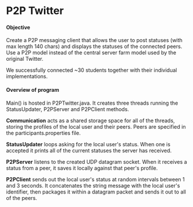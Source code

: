 # P2P Twitter 

#### Objective
Create a P2P messaging client that allows the user to 
post statuses (with max length 140 chars) and displays
the statuses of the connected peers. Use a P2P model 
instead of the central server farm model used by the 
original Twitter. 

We successfully connected ~30 students together with 
their individual implementations.

#### Overview of program
Main() is hosted in P2PTwitter.java. It creates three
threads running the StatusUpdater, P2PServer and
P2PClient methods.

__Communication__ acts as a shared storage space for all of
the threads, storing the profiles of the local user and 
their peers. Peers are specified in the 
participants.properties file.

__StatusUpdater__ loops asking for the local user's status.
When one is accepted it prints all of the current statuses
the server has received.

__P2PServer__ listens to the created UDP datagram socket. When
it receives a status from a peer, it saves it locally 
against that peer's profile.

__P2PClient__ sends out the local user's status at random 
intervals between 1 and 3 seconds. It concatenates the 
string message with the local user's identifier, then
packages it within a datagram packet and sends it out to
all of the peers.

